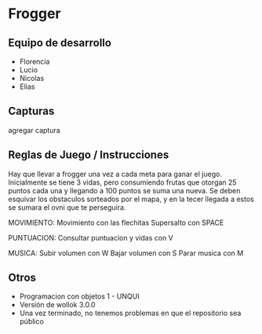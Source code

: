 # Frogger

## Equipo de desarrollo

- Florencia
- Lucio
- Nicolas
- Elias

## Capturas

agregar captura

## Reglas de Juego / Instrucciones

Hay que llevar a frogger una vez a cada meta para ganar el juego. Inicialmente se tiene 3 vidas, pero consumiendo frutas que otorgan 25 puntos cada una y llegando a 100 puntos se suma una nueva.
Se deben esquivar los obstaculos sorteados por el mapa, y en la tecer llegada a estos se sumara el ovni que te perseguira.

MOVIMIENTO:
Movimiento con las flechitas
Supersalto con SPACE

PUNTUACION:
Consultar puntuacion y vidas con V

MUSICA:
Subir volumen con W
Bajar volumen con S
Parar musica con M

## Otros

- Programacion con objetos 1 - UNQUI
- Versión de wollok 3.0.0
- Una vez terminado, no tenemos problemas en que el repositorio sea público
